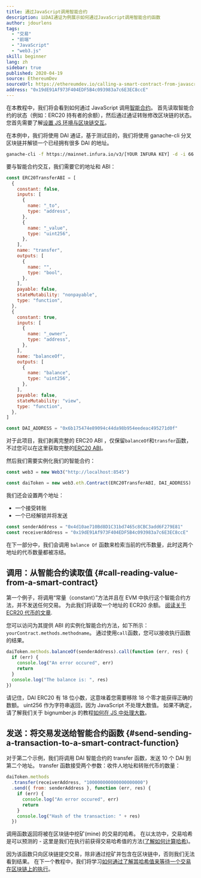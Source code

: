 ```yaml
---
title: 通过JavaScript调用智能合约
description: 以DAI通证为例展示如何通过JavaScript调用智能合约函数
author: jdourlens
tags:
  - "交易"
  - "前端"
  - "JavaScript"
  - "web3.js"
skill: beginner
lang: zh
sidebar: true
published: 2020-04-19
source: EthereumDev
sourceUrl: https://ethereumdev.io/calling-a-smart-contract-from-javascript/
address: "0x19dE91Af973F404EDF5B4c093983a7c6E3EC8ccE"
---
```


在本教程中，我们将会看到如何通过 JavaScript 调用[智能合约](/developers/docs/smart-contracts/)。 首先读取智能合约的状态（例如：ERC20 持有者的余额），然后通过通证转账修改区块链的状态。 您首先需要了解[设置 JS 环境与区块链交互](/developers/tutorials/set-up-web3js-to-use-ethereum-in-javascript/)。

在本例中，我们将使用 DAI 通证，基于测试目的，我们将使用 ganache-cli 分叉区块链并解锁一个已经拥有很多 DAI 的地址。

```bash
ganache-cli -f https://mainnet.infura.io/v3/[YOUR INFURA KEY] -d -i 66 1 --unlock 0x4d10ae710Bd8D1C31bd7465c8CBC3add6F279E81
```

要与智能合约交互，我们需要它的地址和 ABI：

```js
const ERC20TransferABI = [
  {
    constant: false,
    inputs: [
      {
        name: "_to",
        type: "address",
      },
      {
        name: "_value",
        type: "uint256",
      },
    ],
    name: "transfer",
    outputs: [
      {
        name: "",
        type: "bool",
      },
    ],
    payable: false,
    stateMutability: "nonpayable",
    type: "function",
  },
  {
    constant: true,
    inputs: [
      {
        name: "_owner",
        type: "address",
      },
    ],
    name: "balanceOf",
    outputs: [
      {
        name: "balance",
        type: "uint256",
      },
    ],
    payable: false,
    stateMutability: "view",
    type: "function",
  },
]

const DAI_ADDRESS = "0x6b175474e89094c44da98b954eedeac495271d0f"
```

对于此项目，我们剥离完整的 ERC20 ABI ，仅保留`balanceOf`和`transfer`函数，不过您可以在这里获取完整的[ERC20 ABI](https://ethereumdev.io/abi-for-erc20-contract-on-ethereum/)。

然后我们需要实例化我们的智能合约：

```js
const web3 = new Web3("http://localhost:8545")

const daiToken = new web3.eth.Contract(ERC20TransferABI, DAI_ADDRESS)
```

我们还会设置两个地址：

- 一个接受转账
- 一个已经解锁并将发送

```js
const senderAddress = "0x4d10ae710Bd8D1C31bd7465c8CBC3add6F279E81"
const receiverAddress = "0x19dE91Af973F404EDF5B4c093983a7c6E3EC8ccE"
```

在下一部分中，我们会调用 `balance Of` 函数来检索当前的代币数量，此时这两个地址的代币数量都被冻结。

## 调用：从智能合约读取值 {#call-reading-value-from-a-smart-contract}

第一个例子，将调用“常量（constant）”方法并且在 EVM 中执行这个智能合约方法，并不发送任何交易。 为此我们将读取一个地址的 ECR20 余额。 [阅读关于 ECR20 代币的文章](/developers/tutorials/understand-the-erc-20-token-smart-contract/).

您可以访问为其提供 ABI 的实例化智能合约方法，如下所示：`yourContract.methods.methodname`。 通过使用`call`函数，您可以接收执行函数的结果。

```js
daiToken.methods.balanceOf(senderAddress).call(function (err, res) {
  if (err) {
    console.log("An error occured", err)
    return
  }
  console.log("The balance is: ", res)
})
```

请记住，DAI ERC20 有 18 位小数，这意味着您需要移除 18 个零才能获得正确的数额。 uint256 作为字符串返回，因为 JavaScript 不处理大数值。 如果不确定，请了解我们关于 bignumber.js 的教程[如何在 JS 中处理大数](https://ethereumdev.io/how-to-deal-with-big-numbers-in-javascript/)。

## 发送：将交易发送给智能合约函数 {#send-sending-a-transaction-to-a-smart-contract-function}

对于第二个示例，我们将调用 DAI 智能合约的 transfer 函数，发送 10 个 DAI 到第二个地址。 transfer 函数接受两个参数：收件人地址和转账代币的数量：

```js
daiToken.methods
  .transfer(receiverAddress, "100000000000000000000")
  .send({ from: senderAddress }, function (err, res) {
    if (err) {
      console.log("An error occured", err)
      return
    }
    console.log("Hash of the transaction: " + res)
  })
```

调用函数返回将被在区块链中挖矿(mine) 的交易的哈希。 在以太坊中，交易哈希是可以预测的 - 这里是我们在执行前获得交易哈希值的方法([了解如何计算哈希](https://ethereum.stackexchange.com/questions/45648/how-to-calculate-the-assigned-txhash-of-a-transaction))。

因为该函数只向区块链提交交易，除非通过挖矿并包含在区块链中，否则我们无法看到结果。 在下一个教程中，我们将学习[如何通过了解其哈希值来等待一个交易在区块链上的执行](https://ethereumdev.io/waiting-for-a-transaction-to-be-mined-on-ethereum-with-js/)。
